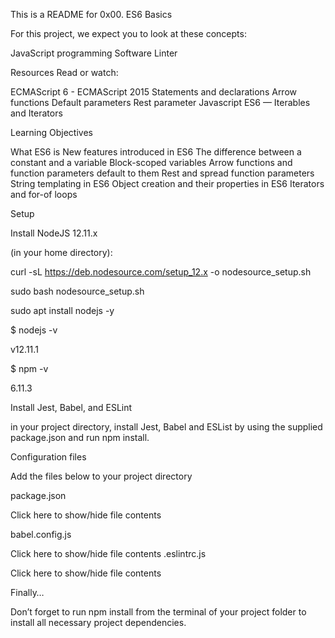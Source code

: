 This is a README for 0x00. ES6 Basics

For this project, we expect you to look at these concepts:

JavaScript programming
Software Linter


Resources
Read or watch:

ECMAScript 6 - ECMAScript 2015
Statements and declarations
Arrow functions
Default parameters
Rest parameter
Javascript ES6 — Iterables and Iterators

Learning Objectives

What ES6 is
New features introduced in ES6
The difference between a constant and a variable
Block-scoped variables
Arrow functions and function parameters default to them
Rest and spread function parameters
String templating in ES6
Object creation and their properties in ES6
Iterators and for-of loops

Setup

Install NodeJS 12.11.x

(in your home directory):

curl -sL https://deb.nodesource.com/setup_12.x -o nodesource_setup.sh

sudo bash nodesource_setup.sh

sudo apt install nodejs -y

$ nodejs -v

v12.11.1

$ npm -v

6.11.3

Install Jest, Babel, and ESLint

in your project directory, install Jest, Babel and ESList by using the supplied package.json and run npm install.

Configuration files

Add the files below to your project directory

package.json

Click here to show/hide file contents

babel.config.js

Click here to show/hide file contents
.eslintrc.js

Click here to show/hide file contents

Finally…

Don’t forget to run npm install from the terminal of your project folder to install all necessary project dependencies.

